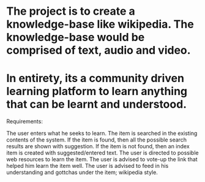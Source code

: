 # The project is to create a knowledge-base like wikipedia. The knowledge-base would be comprised of text, audio and video.
# In entirety, its a community driven learning platform to learn anything that can be learnt and understood.


Requirements:

The user enters what he seeks to learn.
The item is searched in the existing contents of the system.
If the item is found, then all the possible search results are shown with suggestion.
If the item is not found, then an index item is created with suggested/entered text.
The user is directed to possible web resources to learn the item.
The user is advised to vote-up the link that helped him learn the item well.
The user is advised to feed in his understanding and gottchas under the item; wikipedia style.
